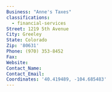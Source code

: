 ```yaml
---
Business: "Anne's Taxes"
classifications:
  - financial-services
Street: 1219 5th Avenue
City: Greeley
State: Colorado
Zip: '80631'
Phone: (970) 353-8452
Fax:
Website:
Contact_Name:
Contact_Email:
Coordinates: '40.419489, -104.685483'
---
```



